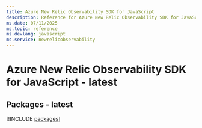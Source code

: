 ```yaml
---
title: Azure New Relic Observability SDK for JavaScript
description: Reference for Azure New Relic Observability SDK for JavaScript
ms.date: 07/11/2025
ms.topic: reference
ms.devlang: javascript
ms.service: newrelicobservability
---
```

# Azure New Relic Observability SDK for JavaScript - latest
## Packages - latest
[!INCLUDE [packages](new-relic-observability-index.md)]